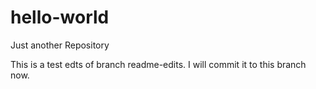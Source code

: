 # hello-world
Just another Repository

This is a test edts of branch readme-edits. I will commit it to this branch now.
